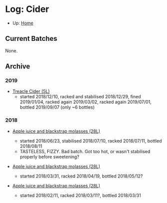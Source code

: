 # Log: Cider

* Up: [Home](../README.md)

## Current Batches

None.

## Archive

### 2019
* [Treacle Cider (5L)](TreacleCider.md)
  * started 2018/12/10, racked and stabilised 2018/12/29, fined 2019/01/04, racked again 2019/03/02, racked again 2019/07/01, bottled 2019/09/07 (only ~6 bottles)

### 2018

* [Apple juice and blackstrap molasses (28L)](BulkCider.md)
  * started 2018/06/23, stabilised 2018/07/10, racked 2018/07/11, bottled 2018/08/11
  * TASTELESS, FIZZY. Bad batch. Got too hot, or wasn't stabilised properly before sweetening?

* [Apple juice and blackstrap molasses (28L)](BulkCider.md)
  * started 2018/03/31, racked 2018/04/19, bottled 2018/05/12?

* [Apple juice and blackstrap molasses (28L)](BulkCider.md)
  * started 2018/02/11, racked 2018/03/11?, bottled 2018/03/31
